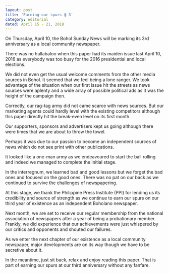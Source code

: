 ```yaml
---
layout: post
title: 'Earning our spurs @ 3'
category: editorial
dated: April 15 - 21, 2018
---
```


On Thursday, April 10, the Bohol Sunday News will be marking its 3rd anniversary as a local community newspaper.

There was no hullabaloo when this paper had its maiden issue last April 10, 2016 as everybody was too busy for the 2016 presidential and local elections.

We did not even get the usual welcome comments from the other media sources in Bohol. It seemed that we feel being a lone ranger.
We took advantage of the situation when our first issue hit the streets as news sources were aplenty and a wide array of possible political ads as it was the height of the campaign then.

Correctly, our rag-tag army did not came scarce with news sources. But our marketing agents could hardly level with the existing competitors although this paper directly hit the break-even level on its first month.

Our supporters, sponsors and advertisers kept us going although there were times that we are about to throw the towel.

Perhaps it was due to our passion to become an independent sources of news which do not see print with other publications.

It looked like a one-man army as we endeavoured to start the ball rolling and indeed we managed to complete the initial stage.

In the interregnum, we learned bad and good lessons but we forget the bad ones and focused on the good ones. There was no pat on our back as we continued to survive the challenges of newspapering.

At this stage, we thank the Philippine Press Institute (PPI) for lending us its credibility and source of strength as we continue to earn our spurs on our third year of existence as an independent Boholano newspaper.

Next month, we are set to receive our regular membership from the national association of newspapers after a year of being a probationary member.
Frankly, we did experience that our achievements were just whispered by our critics and opponents and shouted our failures.

As we enter the next chapter of our existence as a local community newspaper, major developments are on its way though we have to be secretive about it.

In the meantime, just sit back, relax and enjoy reading this paper. That is part of earning our spurs at our third anniversary without any fanfare.
